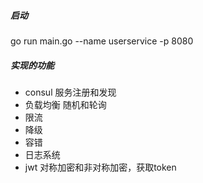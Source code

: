 ##### 启动
go run main.go --name userservice -p 8080
##### 实现的功能
* consul 服务注册和发现
* 负载均衡 随机和轮询
* 限流
* 降级
* 容错
* 日志系统
* jwt 对称加密和非对称加密，获取token